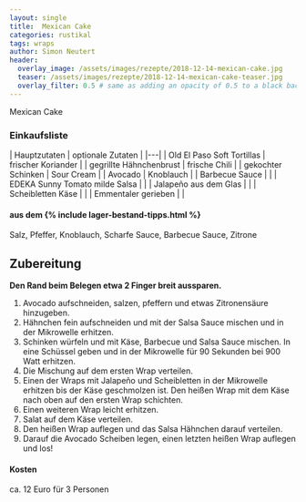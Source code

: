 ```yaml
---
layout: single
title:  Mexican Cake
categories: rustikal
tags: wraps
author: Simon Neutert
header:
  overlay_image: /assets/images/rezepte/2018-12-14-mexican-cake.jpg
  teaser: /assets/images/rezepte/2018-12-14-mexican-cake-teaser.jpg
  overlay_filter: 0.5 # same as adding an opacity of 0.5 to a black background
---
```


Mexican Cake

### Einkaufsliste

| Hauptzutaten | optionale Zutaten |
|---|
| <e24>Old El Paso Soft Tortillas</e24> | frischer Koriander |
| gegrillte Hähnchenbrust | frische Chili |
| gekochter Schinken | Sour Cream |
| Avocado | Knoblauch |
| Barbecue Sauce | |
| <e24>EDEKA Sunny Tomato milde Salsa</e24> | |
| Jalapeño aus dem Glas | |
| Scheibletten Käse | |
| Emmentaler gerieben | |

#### aus dem {% include lager-bestand-tipps.html %}

Salz, Pfeffer, Knoblauch, Scharfe Sauce, Barbecue Sauce, Zitrone

## Zubereitung

__Den Rand beim Belegen etwa 2 Finger breit aussparen.__

1. Avocado aufschneiden, salzen, pfeffern und etwas Zitronensäure hinzugeben.
2. Hähnchen fein aufschneiden und mit der Salsa Sauce mischen und in der Mikrowelle erhitzen.
3. Schinken würfeln und mit Käse, Barbecue und Salsa Sauce mischen. In eine Schüssel geben und in der Mikrowelle für 90 Sekunden bei 900 Watt erhitzen.
4. Die Mischung auf dem ersten Wrap verteilen.
5. Einen der Wraps mit Jalapeño und Scheibletten in der Mikrowelle erhitzen bis der Käse geschmolzen ist. Den heißen Wrap mit dem Käse nach oben auf den ersten Wrap schichten.
6. Einen weiteren Wrap leicht erhitzen.
7. Salat auf dem Käse verteilen.
8. Den heißen Wrap auflegen und das Salsa Hähnchen darauf verteilen.
9. Darauf die Avocado Scheiben legen, einen letzten heißen Wrap auflegen und los!


#### Kosten

ca. 12 Euro für 3 Personen
